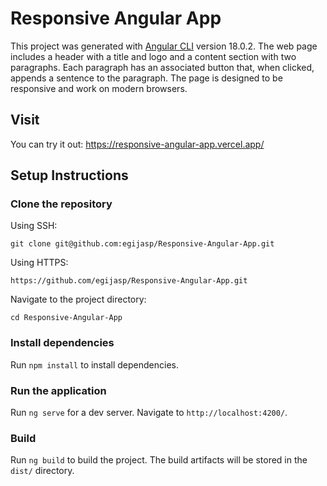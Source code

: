 # Responsive Angular App

This project was generated with [Angular CLI](https://github.com/angular/angular-cli) version 18.0.2.
The web page includes a header with a title and logo and a content section with two paragraphs. Each paragraph has an associated button that, when clicked, appends a sentence to the paragraph. The page is designed to be responsive and work on modern browsers.

## Visit

You can try it out: https://responsive-angular-app.vercel.app/

## Setup Instructions

### Clone the repository

Using SSH:

`git clone git@github.com:egijasp/Responsive-Angular-App.git`

Using HTTPS:

`https://github.com/egijasp/Responsive-Angular-App.git`

Navigate to the project directory:

`cd Responsive-Angular-App`

### Install dependencies

Run `npm install` to install dependencies.

### Run the application

Run `ng serve` for a dev server. Navigate to `http://localhost:4200/`.

### Build

Run `ng build` to build the project. The build artifacts will be stored in the `dist/` directory.
